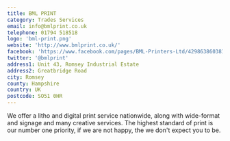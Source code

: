 ```yaml
---
title: BML PRINT
category: Trades Services
email: info@bmlprint.co.uk
telephone: 01794 518518
logo: 'bml-print.png'
website: 'http://www.bmlprint.co.uk/'
facebook: 'https://www.facebook.com/pages/BML-Printers-Ltd/429863860381704'
twitter: '@bmlprint'
address1: Unit 43, Romsey Industrial Estate
address2: Greatbridge Road
city: Romsey
county: Hampshire
country: UK
postcode: SO51 0HR
---
```

We offer a litho and digital print service nationwide, along with wide-format and signage and many creative services. The highest standard of print is our number one priority, if we are not happy, the we don't expect you to be.
